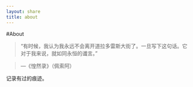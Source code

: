 ```yaml
---
layout: share
title: about
---
```


#About

>“有时候，我认为我永远不会离开道拉多雷斯大街了。一旦写下这句话。它对于我来说，就如同永恒的谶言。”

>—《惶然录》（佩索阿）


记录有过的痕迹。